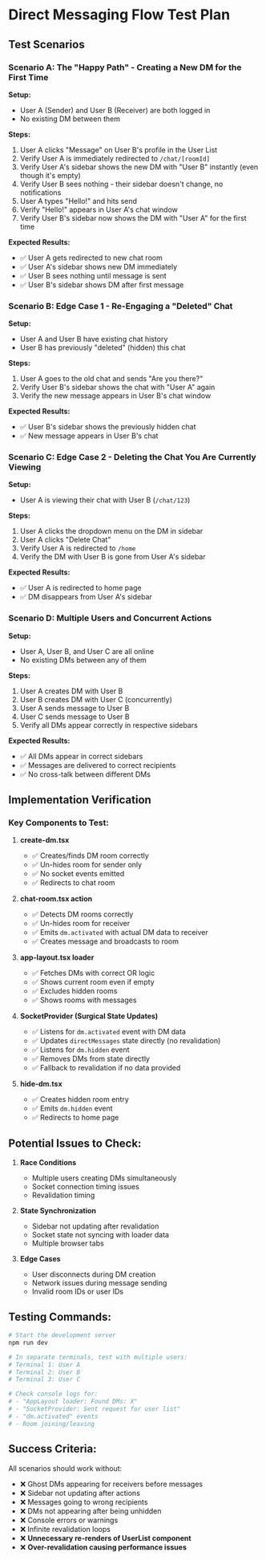 # Direct Messaging Flow Test Plan

## Test Scenarios

### Scenario A: The "Happy Path" - Creating a New DM for the First Time

**Setup:**

- User A (Sender) and User B (Receiver) are both logged in
- No existing DM between them

**Steps:**

1. User A clicks "Message" on User B's profile in the User List
2. Verify User A is immediately redirected to `/chat/[roomId]`
3. Verify User A's sidebar shows the new DM with "User B" instantly (even though it's empty)
4. Verify User B sees nothing - their sidebar doesn't change, no notifications
5. User A types "Hello!" and hits send
6. Verify "Hello!" appears in User A's chat window
7. Verify User B's sidebar now shows the DM with "User A" for the first time

**Expected Results:**

- ✅ User A gets redirected to new chat room
- ✅ User A's sidebar shows new DM immediately
- ✅ User B sees nothing until message is sent
- ✅ User B's sidebar shows DM after first message

### Scenario B: Edge Case 1 - Re-Engaging a "Deleted" Chat

**Setup:**

- User A and User B have existing chat history
- User B has previously "deleted" (hidden) this chat

**Steps:**

1. User A goes to the old chat and sends "Are you there?"
2. Verify User B's sidebar shows the chat with "User A" again
3. Verify the new message appears in User B's chat window

**Expected Results:**

- ✅ User B's sidebar shows the previously hidden chat
- ✅ New message appears in User B's chat

### Scenario C: Edge Case 2 - Deleting the Chat You Are Currently Viewing

**Setup:**

- User A is viewing their chat with User B (`/chat/123`)

**Steps:**

1. User A clicks the dropdown menu on the DM in sidebar
2. User A clicks "Delete Chat"
3. Verify User A is redirected to `/home`
4. Verify the DM with User B is gone from User A's sidebar

**Expected Results:**

- ✅ User A is redirected to home page
- ✅ DM disappears from User A's sidebar

### Scenario D: Multiple Users and Concurrent Actions

**Setup:**

- User A, User B, and User C are all online
- No existing DMs between any of them

**Steps:**

1. User A creates DM with User B
2. User B creates DM with User C (concurrently)
3. User A sends message to User B
4. User C sends message to User B
5. Verify all DMs appear correctly in respective sidebars

**Expected Results:**

- ✅ All DMs appear in correct sidebars
- ✅ Messages are delivered to correct recipients
- ✅ No cross-talk between different DMs

## Implementation Verification

### Key Components to Test:

1. **create-dm.tsx**

   - ✅ Creates/finds DM room correctly
   - ✅ Un-hides room for sender only
   - ✅ No socket events emitted
   - ✅ Redirects to chat room

2. **chat-room.tsx action**

   - ✅ Detects DM rooms correctly
   - ✅ Un-hides room for receiver
   - ✅ Emits `dm.activated` with actual DM data to receiver
   - ✅ Creates message and broadcasts to room

3. **app-layout.tsx loader**

   - ✅ Fetches DMs with correct OR logic
   - ✅ Shows current room even if empty
   - ✅ Excludes hidden rooms
   - ✅ Shows rooms with messages

4. **SocketProvider (Surgical State Updates)**

   - ✅ Listens for `dm.activated` event with DM data
   - ✅ Updates `directMessages` state directly (no revalidation)
   - ✅ Listens for `dm.hidden` event
   - ✅ Removes DMs from state directly
   - ✅ Fallback to revalidation if no data provided

5. **hide-dm.tsx**
   - ✅ Creates hidden room entry
   - ✅ Emits `dm.hidden` event
   - ✅ Redirects to home page

## Potential Issues to Check:

1. **Race Conditions**

   - Multiple users creating DMs simultaneously
   - Socket connection timing issues
   - Revalidation timing

2. **State Synchronization**

   - Sidebar not updating after revalidation
   - Socket state not syncing with loader data
   - Multiple browser tabs

3. **Edge Cases**
   - User disconnects during DM creation
   - Network issues during message sending
   - Invalid room IDs or user IDs

## Testing Commands:

```bash
# Start the development server
npm run dev

# In separate terminals, test with multiple users:
# Terminal 1: User A
# Terminal 2: User B
# Terminal 3: User C

# Check console logs for:
# - "AppLayout loader: Found DMs: X"
# - "SocketProvider: Sent request for user list"
# - "dm.activated" events
# - Room joining/leaving
```

## Success Criteria:

All scenarios should work without:

- ❌ Ghost DMs appearing for receivers before messages
- ❌ Sidebar not updating after actions
- ❌ Messages going to wrong recipients
- ❌ DMs not appearing after being unhidden
- ❌ Console errors or warnings
- ❌ Infinite revalidation loops
- ❌ **Unnecessary re-renders of UserList component**
- ❌ **Over-revalidation causing performance issues**
